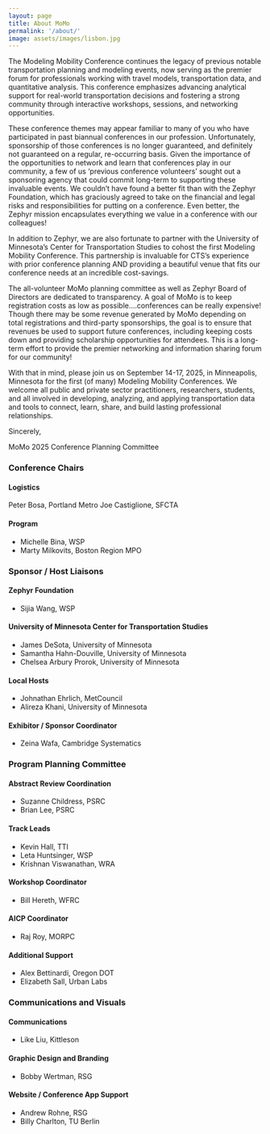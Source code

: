 ```yaml
---
layout: page
title: About MoMo
permalink: '/about/'
image: assets/images/lisbon.jpg
---
```


The Modeling Mobility Conference continues the legacy of previous notable transportation planning and modeling events, now serving as the premier forum for professionals working with travel models, transportation data, and quantitative analysis. This conference emphasizes advancing analytical support for real-world transportation decisions and fostering a strong community through interactive workshops, sessions, and networking opportunities.

These conference themes may appear familiar to many of you who have participated in past biannual conferences in our profession. Unfortunately, sponsorship of those conferences is no longer guaranteed, and definitely not guaranteed on a regular, re-occurring basis. Given the importance of the opportunities to network and learn that conferences play in our community, a few of us ‘previous conference volunteers’ sought out a sponsoring agency that could commit long-term to supporting these invaluable events. We couldn’t have found a better fit than with the Zephyr Foundation, which has graciously agreed to take on the financial and legal risks and responsibilities for putting on a conference. Even better, the Zephyr mission encapsulates everything we value in a conference with our colleagues!

In addition to Zephyr, we are also fortunate to partner with the University of Minnesota’s Center for Transportation Studies to cohost the first Modeling Mobility Conference. This partnership is invaluable for CTS’s experience with prior conference planning AND providing a beautiful venue that fits our conference needs at an incredible cost-savings.

The all-volunteer MoMo planning committee as well as Zephyr Board of Directors are dedicated to transparency. A goal of MoMo is to keep registration costs as low as possible….conferences can be really expensive! Though there may be some revenue generated by MoMo depending on total registrations and third-party sponsorships, the goal is to ensure that revenues be used to support future conferences, including keeping costs down and providing scholarship opportunities for attendees. This is a long-term effort to provide the premier networking and information sharing forum for our community!

With that in mind, please join us on September 14-17, 2025, in Minneapolis, Minnesota for the first (of many) Modeling Mobility Conferences. We welcome all public and private sector practitioners, researchers, students, and all involved in developing, analyzing, and applying transportation data and tools to connect, learn, share, and build lasting professional relationships.

Sincerely,

MoMo 2025 Conference Planning Committee

### Conference Chairs

#### Logistics

Peter Bosa, Portland Metro
Joe Castiglione, SFCTA

#### Program

- Michelle Bina, WSP
- Marty Milkovits, Boston Region MPO

### Sponsor / Host Liaisons

#### Zephyr Foundation

- Sijia Wang, WSP

#### University of Minnesota Center for Transportation Studies

- James DeSota, University of Minnesota
- Samantha Hahn-Douville, University of Minnesota
- Chelsea Arbury Prorok, University of Minnesota

#### Local Hosts

- Johnathan Ehrlich, MetCouncil
- Alireza Khani, University of Minnesota

#### Exhibitor / Sponsor Coordinator

- Zeina Wafa, Cambridge Systematics

### Program Planning Committee

#### Abstract Review Coordination

- Suzanne Childress, PSRC
- Brian Lee, PSRC

#### Track Leads

- Kevin Hall, TTI
- Leta Huntsinger, WSP
- Krishnan Viswanathan, WRA

#### Workshop Coordinator

- Bill Hereth, WFRC

#### AICP Coordinator

- Raj Roy, MORPC

#### Additional Support

- Alex Bettinardi, Oregon DOT
- Elizabeth Sall, Urban Labs

### Communications and Visuals

#### Communications

- Like Liu, Kittleson

#### Graphic Design and Branding

- Bobby Wertman, RSG

#### Website / Conference App Support

- Andrew Rohne, RSG
- Billy Charlton, TU Berlin
